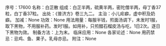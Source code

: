 序号：17600
名称：白芷散
组成：白芷半两，硫黄半两，密陀僧半两，母丁香37粒，白丁香37粒。
出处：《普济方》卷三九二。
主治：小儿疟癖，虚中积及奶癖。
加减：None
功效：None
用法用量：每服半钱，煎面汤调下，未发时1服，取下黑物，不用服补药。发时1服。如用补，只煎醋石榴皮汤与吃，1日2次。逐日下黑物为效。
制备方法：上为末。
临床应用：None
各家论述：None
用药禁忌：忌鸡、鱼、果子。乳母亦忌。
附注：None
